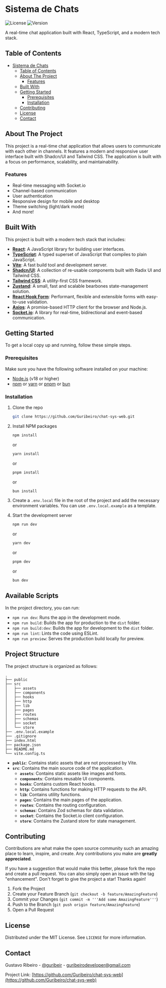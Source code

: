 
# Sistema de Chats

![License](https://img.shields.io/badge/license-MIT-blue.svg)
![Version](https://img.shields.io/badge/version-0.0.0-orange.svg)

A real-time chat application built with React, TypeScript, and a modern tech stack.

## Table of Contents

- [Sistema de Chats](#sistema-de-chats)
  - [Table of Contents](#table-of-contents)
  - [About The Project](#about-the-project)
    - [Features](#features)
  - [Built With](#built-with)
  - [Getting Started](#getting-started)
    - [Prerequisites](#prerequisites)
    - [Installation](#installation)
  - [Contributing](#contributing)
  - [License](#license)
  - [Contact](#contact)

## About The Project

This project is a real-time chat application that allows users to communicate with each other in channels. It features a modern and responsive user interface built with Shadcn/UI and Tailwind CSS. The application is built with a focus on performance, scalability, and maintainability.

### Features

- Real-time messaging with Socket.io
- Channel-based communication
- User authentication
- Responsive design for mobile and desktop
- Theme switching (light/dark mode)
- And more!

## Built With

This project is built with a modern tech stack that includes:

- **[React](https://reactjs.org/)**: A JavaScript library for building user interfaces.
- **[TypeScript](https://www.typescriptlang.org/)**: A typed superset of JavaScript that compiles to plain JavaScript.
- **[Vite](https://vitejs.dev/)**: A fast build tool and development server.
- **[Shadcn/UI](https://ui.shadcn.com/)**: A collection of re-usable components built with Radix UI and Tailwind CSS.
- **[Tailwind CSS](https://tailwindcss.com/)**: A utility-first CSS framework.
- **[Zustand](https://zustand-demo.pmnd.rs/)**: A small, fast and scalable bearbones state-management solution.
- **[React Hook Form](https://react-hook-form.com/)**: Performant, flexible and extensible forms with easy-to-use validation.
- **[Axios](https://axios-http.com/)**: A promise-based HTTP client for the browser and Node.js.
- **[Socket.io](https://socket.io/)**: A library for real-time, bidirectional and event-based communication.

## Getting Started

To get a local copy up and running, follow these simple steps.

### Prerequisites

Make sure you have the following software installed on your machine:

- [Node.js](https://nodejs.org/) (v18 or higher)
- [npm](https://www.npmjs.com/) or [yarn](https://yarnpkg.com/) or [pnpm](https://pnpm.io/) or [bun](https://bun.sh/)

### Installation

1. Clone the repo
   ```sh
   git clone https://github.com/Guribeiro/chat-sys-web.git
   ```
2. Install NPM packages
   ```sh
   npm install
   ```
   or
    ```sh
   yarn install
   ```
   or
    ```sh
   pnpm install
   ```
   or
    ```sh
   bun install
   ```
3. Create a `.env.local` file in the root of the project and add the necessary environment variables. You can use `.env.local.example` as a template.

4. Start the development server
   ```sh
   npm run dev
   ```
   or
    ```sh
   yarn dev
   ```
   or
    ```sh
   pnpm dev
   ```
   or
    ```sh
   bun dev
   ```

## Available Scripts

In the project directory, you can run:

- `npm run dev`: Runs the app in the development mode.
- `npm run build`: Builds the app for production to the `dist` folder.
- `npm run build:dev`: Builds the app for development to the `dist` folder.
- `npm run lint`: Lints the code using ESLint.
- `npm run preview`: Serves the production build locally for preview.

## Project Structure

The project structure is organized as follows:

```
.
├── public
├── src
│   ├── assets
│   ├── components
│   ├── hooks
│   ├── http
│   ├── lib
│   ├── pages
│   ├── routes
│   ├── schemas
│   ├── socket
│   └── store
├── .env.local.example
├── .gitignore
├── index.html
├── package.json
├── README.md
└── vite.config.ts
```

- **`public`**: Contains static assets that are not processed by Vite.
- **`src`**: Contains the main source code of the application.
  - **`assets`**: Contains static assets like images and fonts.
  - **`components`**: Contains reusable UI components.
  - **`hooks`**: Contains custom React hooks.
  - **`http`**: Contains functions for making HTTP requests to the API.
  - **`lib`**: Contains utility functions.
  - **`pages`**: Contains the main pages of the application.
  - **`routes`**: Contains the routing configuration.
  - **`schemas`**: Contains Zod schemas for data validation.
  - **`socket`**: Contains the Socket.io client configuration.
  - **`store`**: Contains the Zustand store for state management.

## Contributing

Contributions are what make the open source community such an amazing place to learn, inspire, and create. Any contributions you make are **greatly appreciated**.

If you have a suggestion that would make this better, please fork the repo and create a pull request. You can also simply open an issue with the tag "enhancement".
Don't forget to give the project a star! Thanks again!

1. Fork the Project
2. Create your Feature Branch (`git checkout -b feature/AmazingFeature`)
3. Commit your Changes (`git commit -m '''Add some AmazingFeature'''`)
4. Push to the Branch (`git push origin feature/AmazingFeature`)
5. Open a Pull Request

## License

Distributed under the MIT License. See `LICENSE` for more information.

## Contact

Gustavo Ribeiro - [@guribeir](https://twitter.com/guribeir) - guribeirodeveloper@gmail.com

Project Link: [https://github.com/Guribeiro/chat-sys-web](https://github.com/Guribeiro/chat-sys-web)

